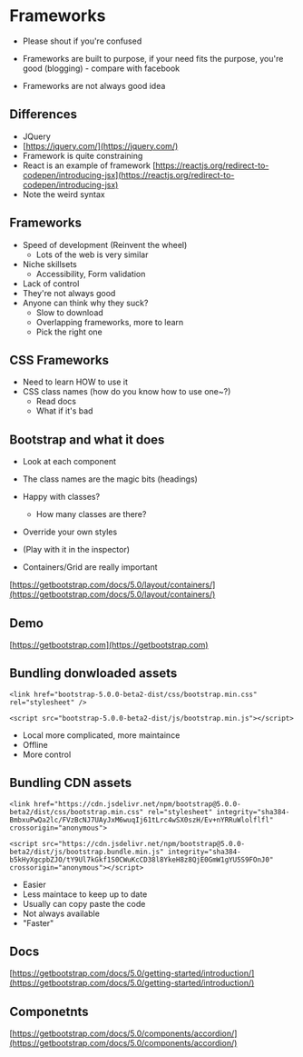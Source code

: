 # Frameworks

- Please shout if you're confused

- Frameworks are built to purpose, if your need fits the purpose, you're good (blogging) - compare with facebook
- Frameworks are not always good idea 

## Differences 
- JQuery
- [https://jquery.com/](https://jquery.com/)
- Framework is quite constraining
- React is an example of framework
[https://reactjs.org/redirect-to-codepen/introducing-jsx](https://reactjs.org/redirect-to-codepen/introducing-jsx)
- Note the weird syntax

## Frameworks 
- Speed of development (Reinvent the wheel) 
  - Lots of the web is very similar
- Niche skillsets 
  - Accessibility, Form validation
- Lack of control
- They're not always good 
- Anyone can think why they suck?
  - Slow to download 
  - Overlapping frameworks, more to learn
  - Pick the right one 

## CSS Frameworks
- Need to learn HOW to use it
- CSS class names (how do you know how to use one~?)
   - Read docs 
   - What if it's bad

## Bootstrap and what it does 

- Look at each component
- The class names are the magic bits (headings)
- Happy with classes? 
    - How many classes are there?
- Override your own styles
- (Play with it in the inspector)

- Containers/Grid are really important 

[https://getbootstrap.com/docs/5.0/layout/containers/](https://getbootstrap.com/docs/5.0/layout/containers/)



## Demo

[https://getbootstrap.com](https://getbootstrap.com)


## Bundling donwloaded assets

`<link href="bootstrap-5.0.0-beta2-dist/css/bootstrap.min.css" rel="stylesheet" />`

`<script src="bootstrap-5.0.0-beta2-dist/js/bootstrap.min.js"></script>`

- Local more complicated, more maintaince 
- Offline
- More control

## Bundling CDN assets

`<link href="https://cdn.jsdelivr.net/npm/bootstrap@5.0.0-beta2/dist/css/bootstrap.min.css" rel="stylesheet" integrity="sha384-BmbxuPwQa2lc/FVzBcNJ7UAyJxM6wuqIj61tLrc4wSX0szH/Ev+nYRRuWlolflfl" crossorigin="anonymous">`

`<script src="https://cdn.jsdelivr.net/npm/bootstrap@5.0.0-beta2/dist/js/bootstrap.bundle.min.js" integrity="sha384-b5kHyXgcpbZJO/tY9Ul7kGkf1S0CWuKcCD38l8YkeH8z8QjE0GmW1gYU5S9FOnJ0" crossorigin="anonymous"></script>`

 - Easier
 - Less maintace to keep up to date
 - Usually can copy paste the code
 - Not always available
 - "Faster"


## Docs

[https://getbootstrap.com/docs/5.0/getting-started/introduction/](https://getbootstrap.com/docs/5.0/getting-started/introduction/) 


## Componetnts
[https://getbootstrap.com/docs/5.0/components/accordion/](https://getbootstrap.com/docs/5.0/components/accordion/)
